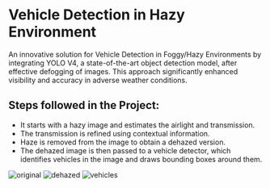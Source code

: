 # Vehicle Detection in Hazy Environment 

An innovative solution for Vehicle Detection in Foggy/Hazy Environments by integrating YOLO V4, a state-of-the-art object detection model, after effective defogging of images. This approach significantly enhanced visibility and accuracy in adverse weather conditions.

## Steps followed in the Project:
* It starts with a hazy image and estimates the airlight and transmission.
* The transmission is refined using contextual information.
* Haze is removed from the image to obtain a dehazed version.
* The dehazed image is then passed to a vehicle detector, which identifies vehicles in the image and draws bounding boxes around them.

![original](https://github.com/kumarpradumn/Vehicle-Detection-in-Hazy-Environment/assets/91341367/e5626719-e05b-47ca-b702-198612494687)
![dehazed](https://github.com/kumarpradumn/Vehicle-Detection-in-Hazy-Environment/assets/91341367/c1423a29-fb23-4fbf-9ebf-fac6145b615a)
![vehicles](https://github.com/kumarpradumn/Vehicle-Detection-in-Hazy-Environment/assets/91341367/b4e8d231-cd56-48e5-978f-bed49f342a87)
